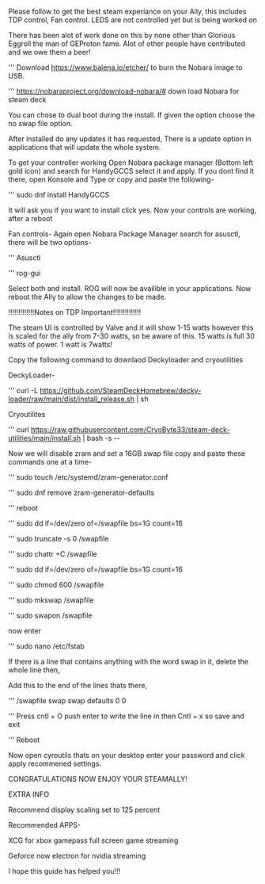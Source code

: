 Please follow to get the best steam experiance on your Ally, this includes TDP control, Fan control. LEDS are not controlled yet but is being worked on 

There has been alot of work done on this by none other than Glorious Eggroll the man of GEProton fame. Alot of other people have contributed and we owe them a beer!


'''       Download https://www.balena.io/etcher/ to burn the Nobara image to USB.

'''       https://nobaraproject.org/download-nobara/# down load Nobara for steam deck

You can chose to dual boot during the install. If given the option choose the no swap file option.




After installed do any updates it has requested, There is a update option in applications that will update the whole system.




To get your controller working Open Nobara package manager (Bottom left gold icon) and search for HandyGCCS select it and apply. If you dont find it there, open Konsole and Type or copy and paste the following- 


'''   sudo dnf install HandyGCCS


It will ask you if you want to install click yes. Now your controls are working, after a reboot



Fan controls-
Again open Nobara Package Manager search for asusctl, there will be two options-

'''      Asusctl 

'''      rog-gui

Select both and install. ROG will now be availible in your applications.
Now reboot the Ally to allow the changes to be made.



!!!!!!!!!!!!!Notes on TDP Important!!!!!!!!!!!!!!


The steam UI is controlled by Valve and it will show 1-15 watts however this is scaled for the ally from 7-30 watts, so be aware of this.
15 watts is full 30 watts of power. 1 watt is 7watts!






Copy the following command to downlaod Deckyloader and cryoutilities



DeckyLoader-

'''         curl -L https://github.com/SteamDeckHomebrew/decky-loader/raw/main/dist/install_release.sh | sh

Cryoutilites

'''         curl https://raw.githubusercontent.com/CryoByte33/steam-deck-utilities/main/install.sh | bash -s --




Now we will disable zram and set a 16GB swap file copy and paste these commands one at a time-



'''        sudo touch /etc/systemd/zram-generator.conf

'''        sudo dnf remove zram-generator-defaults

'''        reboot

'''        sudo dd if=/dev/zero of=/swapfile bs=1G count=16
  
'''        sudo truncate -s 0 /swapfile

'''        sudo chattr +C /swapfile

'''        sudo dd if=/dev/zero of=/swapfile bs=1G count=16

'''        sudo chmod 600 /swapfile

'''        sudo mkswap /swapfile

'''        sudo swapon /swapfile

now enter

'''        sudo nano /etc/fstab

If there is a line that contains anything with the word  swap in it, delete the whole line then,

Add this to the end of the lines thats there,


'''        /swapfile swap swap defaults 0 0


'''        Press cntl + O push enter to write the line in then Cntl + x so save and exit


'''        Reboot


Now open cyroutils thats on your desktop enter your password and click apply recommened settings.



CONGRATULATIONS NOW ENJOY YOUR STEAMALLY!

EXTRA INFO

Recommend display scaling set to 125 percent

Recommended APPS-

XCG for xbox gamepass full screen game streaming

Geforce now electron  for nvidia streaming

I hope this guide has helped you!!!



